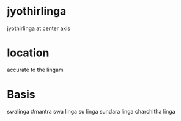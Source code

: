# jyothirlinga
jyothirlinga at center axis 
# location
accurate to the lingam
# Basis
swalinga
#mantra
swa linga su linga sundara linga charchitha linga
